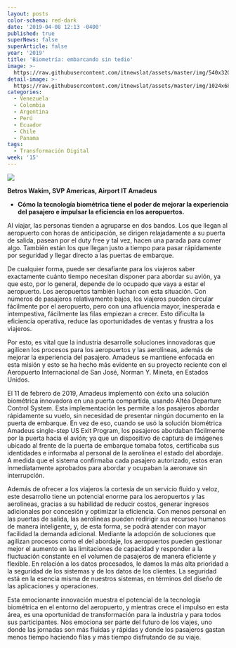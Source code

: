 ```yaml
---
layout: posts
color-schema: red-dark
date: '2019-04-08 12:13 -0400'
published: true
superNews: false
superArticle: false
year: '2019'
title: 'Biometría: embarcando sin tedio'
image: >-
  https://raw.githubusercontent.com/itnewslat/assets/master/img/540x320/Aeropuerto-p.jpg
detail-image: >-
  https://raw.githubusercontent.com/itnewslat/assets/master/img/1024x680/Aeropuerto-g.jpg
categories:
  - Venezuela
  - Colombia
  - Argentina
  - Perú
  - Ecuador
  - Chile
  - Panama
tags:
  - Transformación Digital
week: '15'
---
```

![](http://www.amadeus.com/web/binaries/blobs/571/371/BetrosWakim.png)

**Betros Wakim, SVP Americas, Airport IT Amadeus**

- **Cómo la tecnología biométrica tiene el poder de mejorar la experiencia del pasajero e impulsar la eficiencia en los aeropuertos.**

Al viajar, las personas tienden a agruparse en dos bandos. Los que llegan al aeropuerto con horas de anticipación, se dirigen relajadamente a su puerta de salida, pasean por el duty free y tal vez, hacen una parada para comer algo. También están los que llegan justo a tiempo para pasar rápidamente por seguridad y llegar directo a las puertas de embarque. 

De cualquier forma, puede ser desafiante para los viajeros saber exactamente cuánto tiempo necesitan disponer para abordar su avión, ya que esto, por lo general, depende de lo ocupado que vaya a estar el aeropuerto. Los aeropuertos también luchan con esta situación. Con números de pasajeros relativamente bajos, los viajeros pueden circular fácilmente por el aeropuerto, pero con una afluencia mayor, inesperada e intempestiva, fácilmente las filas empiezan a crecer. Esto dificulta la eficiencia operativa, reduce las oportunidades de ventas y frustra a los viajeros. 

Por esto, es vital que la industria desarrolle soluciones innovadoras que agilicen los procesos para los aeropuertos y las aerolíneas, además de mejorar la experiencia del pasajero. Amadeus se mantiene enfocada en esta misión y esto se ha hecho más evidente en su proyecto reciente con el Aeropuerto Internacional de San José, Norman Y. Mineta, en Estados Unidos. 

El 11 de febrero de 2019, Amadeus implementó con éxito una solución biométrica innovadora en una puerta compartida, usando Altéa Departure Control System. Esta implementación les permite a los pasajeros abordar rápidamente su vuelo, sin necesidad de presentar ningún documento en la puerta de embarque. En vez de eso, cuando se usó la solución biométrica Amadeus single-step US Exit Program, los pasajeros abordaban fácilmente por la puerta hacia el avión; ya que un dispositivo de captura de imágenes ubicado al frente de la puerta de embarque tomaba fotos, certificaba sus identidades e informaba al personal de la aerolínea el estado del abordaje. A medida que el sistema confirmaba cada pasajero autorizado, estos eran inmediatamente aprobados para abordar y ocupaban la aeronave sin interrupción. 

Además de ofrecer a los viajeros la cortesía de un servicio fluido y veloz, este desarrollo tiene un potencial enorme para los aeropuertos y las aerolíneas, gracias a su habilidad de reducir costos, generar ingresos adicionales por concesión y optimizar la eficiencia. Con menos personal en las puertas de salida, las aerolíneas pueden redirigir sus recursos humanos de manera inteligente, y, de esta forma, se podrá atender con mayor facilidad la demanda adicional. Mediante la adopción de soluciones que agilizan procesos como el del abordaje, los aeropuertos pueden gestionar mejor el aumento en las limitaciones de capacidad y responder a la fluctuación constante en el volumen de pasajeros de manera eficiente y flexible. En relación a los datos procesados, le damos la más alta prioridad a la seguridad de los sistemas y de los datos de los clientes. La seguridad está en la esencia misma de nuestros sistemas, en términos del diseño de las aplicaciones y operaciones.

Esta emocionante innovación muestra el potencial de la tecnología biométrica en el entorno del aeropuerto, y mientras crece el impulso en esta área, es una oportunidad de transformación para la industria y para todos sus participantes. Nos emociona ser parte del futuro de los viajes, uno donde las jornadas son más fluidas y rápidas y donde los pasajeros gastan menos tiempo haciendo filas y más tiempo disfrutando de su viaje.  
